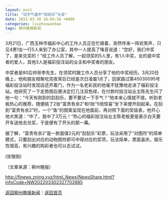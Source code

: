 ```yaml
---
layout: post
title: "试手气喜中“刮刮乐”头奖"
date: 2022-03-30 10:04:58 +0800
categories: liuzhouwanbao
tags: 柳州晚报新闻
---
```

3月21日，广西玉林市福彩中心的工作人员正在忙碌着，突然传来一阵欢笑声，只见4男1女一行5人来到了办公室，其中一人提高了嗓音说道：“您好，我们中奖了，是来兑奖的！”经工作人员了解，一起领奖的5人里，有1人中奖，女的是中奖者的爱人，其他3人是福彩投注站的业主和中奖者的朋友。 <p>中奖者是80后帅哥李先生，在领奖时跟工作人员分享了他的中奖经历。3月20日晚上，他和朋友相聚吃完夜宵后已经是次日凌晨1点了，回家路过第45030095号福彩投注站时发现店还开着门，作为一名老彩民的他毫不犹豫地走进了福彩投注站。他研究了一下走势图后便决定打几注双色球，在付款时投注站业主陈先生问了他一句：“今天有刚到的刮刮乐，要不要试一下手气？”他本来心情就不错，听到老板热心的推荐，随便挑了2张“富贵有余2”和1张“5倍惊喜”坐下来便开刮起来。在刮到“富贵有余2”时，一个“鱼”的图案呈现在他面前，再对照下面的奖级表，他开心地大笑道：“中了，我中了3万元！”热心的福彩投注站业主陈老板更是表示白天要开车送他去兑奖，于是便有了开头的那一幕。</p>
 <p>据了解，“富贵有余2”是一款面值2元的“刮刮乐”彩票，玩法采用了“对图符”的简单模式，只要刮出对应的动物图符即可中得对应的奖项，玩法简单，票面喜庆，娱乐性很高，有兴趣的购彩者也可以去试试。</p>
 <p>(张银刚)</p><p class="em_media">（文章来源：柳州晚报）</p>

<http://finews.zning.xyz/html_News/NewsShare.html?infoCode=NW202203302327702885>

[返回柳州晚报新闻](//finews.withounder.com/category/liuzhouwanbao.html)｜[返回首页](//finews.withounder.com/)